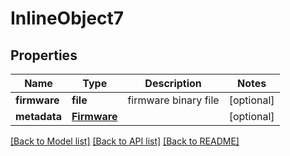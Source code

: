 # InlineObject7

## Properties
Name | Type | Description | Notes
------------ | ------------- | ------------- | -------------
**firmware** | **file** | firmware binary file | [optional] 
**metadata** | [**Firmware**](Firmware.md) |  | [optional] 

[[Back to Model list]](../README.md#documentation-for-models) [[Back to API list]](../README.md#documentation-for-api-endpoints) [[Back to README]](../README.md)



